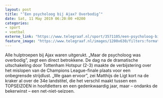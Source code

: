 ```yaml
---
layout: post
title: "’Een psycholoog bij Ajax? Overbodig’"
date: Sat, 11 May 2019 06:20:00 +0200
categories: 
- sport 
- voetbal 
externe_link: "https://www.telegraaf.nl/sport/3571105/een-psycholoog-bij-ajax-overbodig"
feature_image: "https://www.telegraaf.nl/images/1200x630/filters:format(jpeg):quality(80)/cdn-kiosk-api.telegraaf.nl/5352d548-7374-11e9-92d1-02d2fb1aa1d7.jpg"
---
```


<p class="intro">Alle hulptroepen bij Ajax waren uitgerukt. „Maar de psycholoog was overbodig”, zegt een direct betrokkene. De dag na de dramatische uitschakeling door Tottenham Hotspur (2-3) maakte de verbijstering over het mislopen van de Champions League-finale plaats voor een onbegrensde strijdlust. „We gaan ervoor”, zei Matthijs de Ligt kort na de kraker al over de 34e landstitel, die het verschil maakt tussen een TOPSEIZOEN in hoofdletters en een gedenkwaardig jaar, maar – ondanks de bekerwinst – een net-niet-seizoen.</p>
